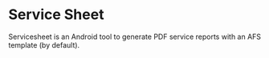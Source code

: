 # Service Sheet
Servicesheet is an Android tool to generate PDF service reports with an AFS template (by default).
